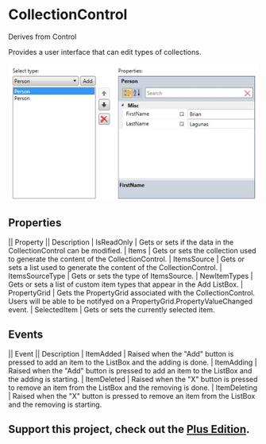 # CollectionControl
Derives from Control

Provides a user interface that can edit types of collections.

![](CollectionControl_collectioneditor.jpg)

## Properties
|| Property || Description
| IsReadOnly | Gets or sets if the data in the CollectionControl can be modified.
| Items | Gets or sets the collection used to generate the content of the CollectionControl.
| ItemsSource | Gets or sets a list used to generate the content of the CollectionControl.
| ItemsSourceType | Gets or sets the type of ItemsSource.
| NewItemTypes | Gets or sets a list of custom item types that appear in the Add ListBox.
| PropertyGrid | Gets the PropertyGrid associated with the CollectionControl. Users will be able to be notifyed on a PropertyGrid.PropertyValueChanged event.
| SelectedItem | Gets or sets the currently selected item.

## Events
|| Event || Description
| ItemAdded | Raised when the "Add" button is pressed to add an item to the ListBox and the adding is done.
| ItemAdding | Raised when the "Add" button is pressed to add an item to the ListBox and the adding is starting.
| ItemDeleted | Raised when the "X" button is pressed to remove an item from the ListBox and the removing is done.
| ItemDeleting | Raised when the "X" button is pressed to remove an item from the ListBox and the removing is starting.

**Support this project, check out the [Plus Edition](https://xceed.com/xceed-toolkit-plus-for-wpf/).**
---